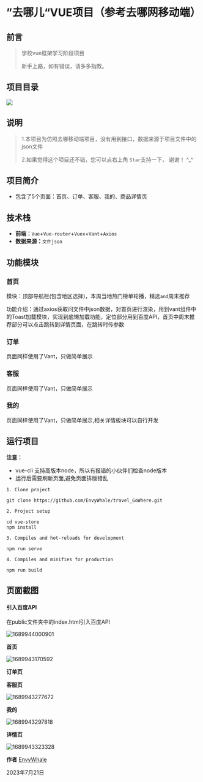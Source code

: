 #  ”去哪儿“VUE项目（参考去哪网移动端）



## 前言

> 学校vue框架学习阶段项目
>
> 新手上路，如有错误，请多多指教。



## 项目目录

![](C:\Users\Xiao\AppData\Roaming\Typora\typora-user-images\1689945634405.png)



## 说明

> 1.本项目为仿照去哪移动端项目，没有用到接口，数据来源于项目文件中的json文件
>
> 2.如果觉得这个项目还不错，您可以点右上角 `Star`支持一下， 谢谢！ ^_^

## 项目简介

- 包含了5个页面：首页、订单、客服、我的、商品详情页

## 技术栈

- **前端：**`Vue`+`Vue-router`+`Vuex`+`Vant`+`Axios`
- **数据来源：**`文件json`

## 功能模块

### 首页

模块：顶部导航栏(包含地区选择)，本周当地热门榜单轮播，精选`and`周末推荐

功能介绍：通过axios获取问文件中json数据，对首页进行渲染，用到vant组件中的Toast加载模块，实现到底懒加载功能，定位部分用到百度API，首页中周末推荐部分可以点击跳转到详情页面，在跳转时传参数

### 订单

页面同样使用了Vant，只做简单展示

### 客服

页面同样使用了Vant，只做简单展示

### 我的

页面同样使用了Vant，只做简单展示,相关详情板块可以自行开发



## 运行项目

**注意：**

- vue-cli 支持高版本node，所以有报错的小伙伴们检查node版本
- 运行后需要刷新页面,避免页面排版错乱

```node
1. Clone project

git clone https://github.com/EnvyWhale/travel_GoWhere.git

2. Project setup

cd vue-store
npm install

3. Compiles and hot-reloads for development

npm run serve

4. Compiles and minifies for production

npm run build
```

## 页面截图

#### 引入百度API

在public文件夹中的index.html引入百度API

![1689944000901](C:\Users\Xiao\AppData\Roaming\Typora\typora-user-images\1689944000901.png)



**首页**

![1689943170592](C:\Users\Xiao\AppData\Roaming\Typora\typora-user-images\1689943170592.png)

**订单页**



**客服页**

![1689943277672](C:\Users\Xiao\AppData\Roaming\Typora\typora-user-images\1689943277672.png)

**我的**

![1689943297818](C:\Users\Xiao\AppData\Roaming\Typora\typora-user-images\1689943297818.png)

**详情页**

![1689943323328](C:\Users\Xiao\AppData\Roaming\Typora\typora-user-images\1689943323328.png)



**作者** [EnvyWhale](https://github.com/EnvyWhale)

2023年7月21日
